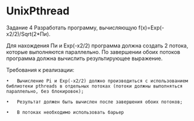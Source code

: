 # UnixPthread
Задание 4
Разработать программу, вычисляющую f(x)=Exp(-x2/2)/Sqrt(2*Пи).

Для нахождения Пи и Exp(-x2/2) программа должна создать 2 потока, которые выполняются параллельно. По завершении обоих потоков программа должна вычислить результирующее выражение.

Требования к реализации:

	•	Вычисление Pi и Exp(-x2/2) должно производиться с использованием библиотеки pthreads в отдельных потоках (потоки должны выполняться параллельно, без блокировок); 
  
	•	Результат должен быть вычислен после завершения обоих потоков; 
  
	•	В потоках необходимо использовать барьер
